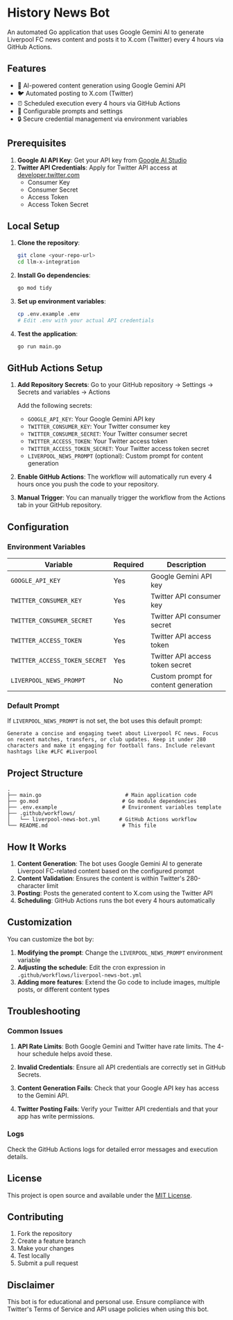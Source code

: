 # History News Bot

An automated Go application that uses Google Gemini AI to generate Liverpool FC news content and posts it to X.com (Twitter) every 4 hours via GitHub Actions.

## Features

- 🤖 AI-powered content generation using Google Gemini API
- 🐦 Automated posting to X.com (Twitter)
- ⏰ Scheduled execution every 4 hours via GitHub Actions
- 🔧 Configurable prompts and settings
- 🔒 Secure credential management via environment variables

## Prerequisites

1. **Google AI API Key**: Get your API key from [Google AI Studio](https://makersuite.google.com/app/apikey)
2. **Twitter API Credentials**: Apply for Twitter API access at [developer.twitter.com](https://developer.twitter.com/)
   - Consumer Key
   - Consumer Secret
   - Access Token
   - Access Token Secret

## Local Setup

1. **Clone the repository**:
   ```bash
   git clone <your-repo-url>
   cd llm-x-integration
   ```

2. **Install Go dependencies**:
   ```bash
   go mod tidy
   ```

3. **Set up environment variables**:
   ```bash
   cp .env.example .env
   # Edit .env with your actual API credentials
   ```

4. **Test the application**:
   ```bash
   go run main.go
   ```

## GitHub Actions Setup

1. **Add Repository Secrets**:
   Go to your GitHub repository → Settings → Secrets and variables → Actions

   Add the following secrets:
   - `GOOGLE_API_KEY`: Your Google Gemini API key
   - `TWITTER_CONSUMER_KEY`: Your Twitter consumer key
   - `TWITTER_CONSUMER_SECRET`: Your Twitter consumer secret
   - `TWITTER_ACCESS_TOKEN`: Your Twitter access token
   - `TWITTER_ACCESS_TOKEN_SECRET`: Your Twitter access token secret
   - `LIVERPOOL_NEWS_PROMPT` (optional): Custom prompt for content generation

2. **Enable GitHub Actions**:
   The workflow will automatically run every 4 hours once you push the code to your repository.

3. **Manual Trigger**:
   You can manually trigger the workflow from the Actions tab in your GitHub repository.

## Configuration

### Environment Variables

| Variable | Required | Description |
|----------|----------|-------------|
| `GOOGLE_API_KEY` | Yes | Google Gemini API key |
| `TWITTER_CONSUMER_KEY` | Yes | Twitter API consumer key |
| `TWITTER_CONSUMER_SECRET` | Yes | Twitter API consumer secret |
| `TWITTER_ACCESS_TOKEN` | Yes | Twitter API access token |
| `TWITTER_ACCESS_TOKEN_SECRET` | Yes | Twitter API access token secret |
| `LIVERPOOL_NEWS_PROMPT` | No | Custom prompt for content generation |

### Default Prompt

If `LIVERPOOL_NEWS_PROMPT` is not set, the bot uses this default prompt:

```
Generate a concise and engaging tweet about Liverpool FC news. Focus on recent matches, transfers, or club updates. Keep it under 280 characters and make it engaging for football fans. Include relevant hashtags like #LFC #Liverpool
```

## Project Structure

```
.
├── main.go                           # Main application code
├── go.mod                           # Go module dependencies
├── .env.example                     # Environment variables template
├── .github/workflows/
│   └── liverpool-news-bot.yml      # GitHub Actions workflow
└── README.md                        # This file
```

## How It Works

1. **Content Generation**: The bot uses Google Gemini AI to generate Liverpool FC-related content based on the configured prompt
2. **Content Validation**: Ensures the content is within Twitter's 280-character limit
3. **Posting**: Posts the generated content to X.com using the Twitter API
4. **Scheduling**: GitHub Actions runs the bot every 4 hours automatically

## Customization

You can customize the bot by:

1. **Modifying the prompt**: Change the `LIVERPOOL_NEWS_PROMPT` environment variable
2. **Adjusting the schedule**: Edit the cron expression in `.github/workflows/liverpool-news-bot.yml`
3. **Adding more features**: Extend the Go code to include images, multiple posts, or different content types

## Troubleshooting

### Common Issues

1. **API Rate Limits**: Both Google Gemini and Twitter have rate limits. The 4-hour schedule helps avoid these.

2. **Invalid Credentials**: Ensure all API credentials are correctly set in GitHub Secrets.

3. **Content Generation Fails**: Check that your Google API key has access to the Gemini API.

4. **Twitter Posting Fails**: Verify your Twitter API credentials and that your app has write permissions.

### Logs

Check the GitHub Actions logs for detailed error messages and execution details.

## License

This project is open source and available under the [MIT License](LICENSE).

## Contributing

1. Fork the repository
2. Create a feature branch
3. Make your changes
4. Test locally
5. Submit a pull request

## Disclaimer

This bot is for educational and personal use. Ensure compliance with Twitter's Terms of Service and API usage policies when using this bot.
